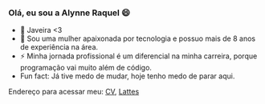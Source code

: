 ### Olá, eu sou a Alynne Raquel 😄

- 🔭 Javeira <3
- 🌱 Sou uma mulher apaixonada por tecnologia e possuo mais de 8 anos de experiência na área.
- ⚡ Minha jornada profissional é um diferencial na minha carreira, porque programação vai muito além de código.
- Fun fact: Já tive medo de mudar, hoje tenho medo de parar aqui.


Endereço para acessar meu: [CV](), [Lattes](https://lattes.cnpq.br/3605688074357871)

